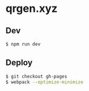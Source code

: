 # qrgen.xyz

## Dev

```bash
$ npm run dev
```

## Deploy

```bash
$ git checkout gh-pages
$ webpack --optimize-minimize
```
